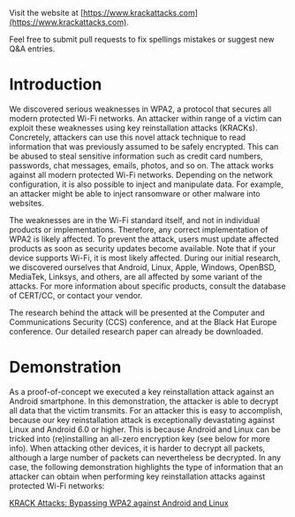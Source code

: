 Visit the website at [https://www.krackattacks.com](https://www.krackattacks.com).

Feel free to submit pull requests to fix spellings mistakes or suggest new Q&A entries.

# Introduction
We discovered serious weaknesses in WPA2, a protocol that secures all modern protected Wi-Fi networks. An attacker within range of a victim can exploit these weaknesses using key reinstallation attacks (KRACKs). Concretely, attackers can use this novel attack technique to read information that was previously assumed to be safely encrypted.	This can be abused to steal sensitive information such as credit card numbers, passwords, chat messages, emails, photos, and so on. The attack works against all modern protected Wi-Fi networks. Depending on the network configuration, it is also possible to inject and manipulate data. For example, an attacker might be able to inject ransomware or other malware into websites.

The weaknesses are in the Wi-Fi standard itself, and not in individual products or implementations. Therefore, any correct implementation of WPA2 is likely affected. To prevent the attack, users must update affected products as soon as security updates become available. Note that if your device supports Wi-Fi, it is most likely affected. During our initial research, we discovered ourselves that Android, Linux, Apple, Windows, OpenBSD, MediaTek, Linksys, and others, are all affected by some variant of the attacks. For more information about specific products, consult the database of CERT/CC, or contact your vendor.

The research behind the attack will be presented at the Computer and Communications Security (CCS) conference, and at the Black Hat Europe conference. Our detailed research paper can already be downloaded.

# Demonstration
As a proof-of-concept we executed a key reinstallation attack against an Android smartphone. In this demonstration, the attacker is able to decrypt all data that the victim transmits. For an attacker this is easy to accomplish, because our key reinstallation attack is exceptionally devastating against Linux and Android 6.0 or higher. This is because Android and Linux can be tricked into (re)installing an all-zero encryption key (see below for more info). When attacking other devices, it is harder to decrypt all packets, although a large number of packets can nevertheless be decrypted. In any case, the following demonstration highlights the type of information that an attacker can obtain when performing key reinstallation attacks against protected Wi-Fi networks:

[KRACK Attacks: Bypassing WPA2 against Android and Linux](https://www.youtube.com/watch?v=Oh4WURZoR98)
